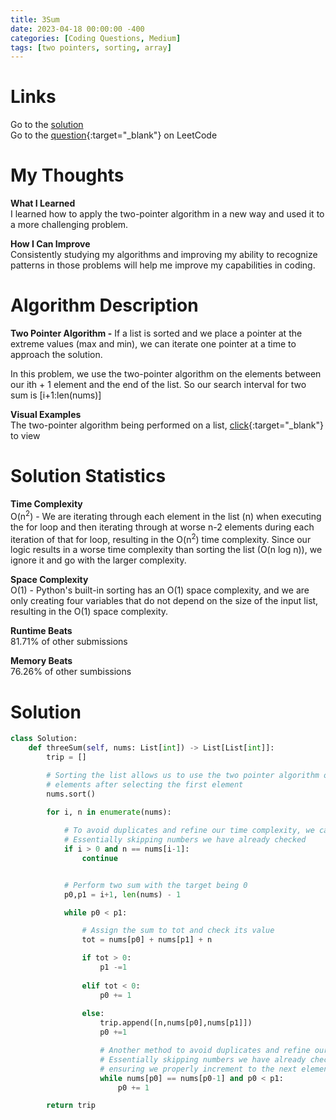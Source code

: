 ```yaml
---
title: 3Sum
date: 2023-04-18 00:00:00 -400
categories: [Coding Questions, Medium]
tags: [two pointers, sorting, array]
---
```


# Links  

Go to the [solution](#solution)  
Go to the [question](https://leetcode.com/problems/3sum/){:target="_blank"} on LeetCode  

# My Thoughts  

**What I Learned**  
I learned how to apply the two-pointer algorithm in a new way and used it to a more challenging problem.

**How I Can Improve**  
Consistently studying my algorithms and improving my ability to recognize patterns in those problems will help me improve my capabilities in coding.

# Algorithm Description

**Two Pointer Algorithm -** If a list is sorted and we place a pointer at the extreme values (max and min), we can iterate one pointer at a time to approach the solution. 

In this problem, we use the two-pointer algorithm on the elements between our ith + 1 element and the end of the list. So our search interval for two sum is [i+1:len(nums)]

**Visual Examples**  
The two-pointer algorithm being performed on a list, [click](https://usblog.teamblind.com/wp-content/uploads/2022/06/Two-Pointers-Coding-Interview-Problem.png){:target="_blank"} to view  

# Solution Statistics  

**Time Complexity**  
O(n<sup>2</sup>) - We are iterating through each element in the list (n) when executing the for loop and then iterating through at worse n-2 elements during each iteration of that for loop, resulting in the O(n<sup>2</sup>) time complexity. 
Since our logic results in a worse time complexity than sorting the list (O(n log n)), we ignore it and go with the larger complexity.

**Space Complexity**  
O(1) - Python's built-in sorting has an O(1) space complexity, and we are only creating four variables that do not depend on the size of the input list, resulting in the O(1) space complexity.

**Runtime Beats**  
81.71% of other submissions  

**Memory Beats**  
76.26% of other sumbissions  

# Solution  

```python
class Solution:
    def threeSum(self, nums: List[int]) -> List[List[int]]:
        trip = []

        # Sorting the list allows us to use the two pointer algorithm on the remaining 
        # elements after selecting the first element
        nums.sort()
        
        for i, n in enumerate(nums):

            # To avoid duplicates and refine our time complexity, we can check these conditions
            # Essentially skipping numbers we have already checked
            if i > 0 and n == nums[i-1]:
                continue


            # Perform two sum with the target being 0
            p0,p1 = i+1, len(nums) - 1

            while p0 < p1:

                # Assign the sum to tot and check its value
                tot = nums[p0] + nums[p1] + n

                if tot > 0:
                    p1 -=1
                
                elif tot < 0:
                    p0 += 1
                
                else:
                    trip.append([n,nums[p0],nums[p1]])
                    p0 +=1

                    # Another method to avoid duplicates and refine our time complexity
                    # Essentially skipping numbers we have already checked and
                    # ensuring we properly increment to the next element
                    while nums[p0] == nums[p0-1] and p0 < p1:
                        p0 += 1

        return trip
```